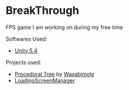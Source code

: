 # BreakThrough

FPS game I am working on during my free time

Softwares Used: 
* [Unity 5.4](https://unity3d.com/get-unity/download)

Projects used: 

* [Procedural Tree](https://www.assetstore.unity3d.com/en/#!/content/32907)  by [Wasabimole](http://wasabimole.com/)
* [LoadingScreenManager](https://gist.github.com/Democide/beba5fd2603b268a8f72)